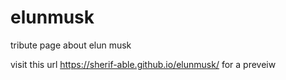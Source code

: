 # elunmusk
tribute page about elun musk

visit this url  https://sherif-able.github.io/elunmusk/ for a preveiw
